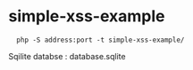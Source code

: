 # simple-xss-example

```
  php -S address:port -t simple-xss-example/
```

Sqilite databse : database.sqlite

